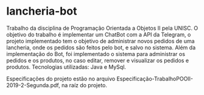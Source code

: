 # lancheria-bot
Trabalho da disciplina de Programação Orientada a Objetos II pela UNISC. O objetivo do trabalho é implementar um ChatBot com a API da Telegram, o projeto implementado tem o objetivo de administrar novos pedidos de uma lancheria, onde os pedidos são feitos pelo bot, e salvo no sistema. Além da implementação do Bot, foi implementado o sistema para administrar os pedidos e os produtos, no caso editar, remover e visualizar os pedidos e produtos. Tecnologias utilizadas: Java e MySql.

Especificações do projeto estão no arquivo Especificação-TrabalhoPOOII-2019-2-Segunda.pdf, na raíz do projeto.
